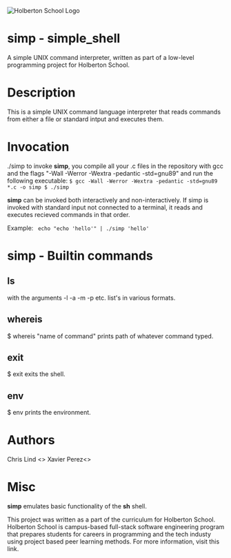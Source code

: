 ![Holberton School Logo](https://techcrunch.com/wp-content/uploads/2015/11/holberton-logo-horizontal.jpg?w=764)
# **simp** - simple_shell
A simple UNIX command interpreter, written as part of a low-level programming project for Holberton School.

# Description
This is a simple UNIX command language interpreter that reads commands from either a file or standard intput and executes them.

# Invocation
./simp
to invoke **simp**, you compile all your .c files in the repository with gcc and the flags "-Wall -Werror -Wextra -pedantic -std=gnu89"
and run the following executable:
`$ gcc -Wall -Werror -Wextra -pedantic -std=gnu89 *.c -o simp
$ ./simp`

**simp** can be invoked both interactively and non-interactively. If simp is invoked with standard input not connected to a terminal, it reads and 
executes recieved commands in that order.

Example:
` echo "echo 'hello'" | ./simp
'hello'`

# simp - Builtin commands

## ls
with the arguments -l -a -m -p etc.
list's in various formats.

## whereis
$ whereis "name of command"
prints path of whatever command typed.

## exit
$ exit
exits the shell.

## env
$ env
prints the environment.

# Authors
Chris Lind <>
Xavier Perez<>

# Misc
**simp** emulates basic functionality of the **sh** shell.

This project was written as a part of the curriculum for Holberton School. Holberton School is campus-based full-stack software engineering program that prepares students for careers in programming and the tech industy using project based peer learning methods. For more information, visit this link.

